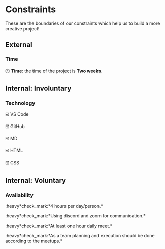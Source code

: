 # Constraints

These are the boundaries of our constraints which help us to build a more
creative project!

## External

### Time

:clock1: **Time**: the time of the project is **Two weeks**.

<!--
  constraints coming from the outside that your team has no control over. these may include:
  - project deadlines
  - UI design or color schemes
  - technologies (sometimes a client will tell you what to use)
-->

## Internal: Involuntary

### Technology

:ballot_box_with_check: VS Code

:ballot_box_with_check: GitHub

:ballot_box_with_check: MD

:ballot_box_with_check: HTML

:ballot_box_with_check: CSS

<!--
  constraints that come from within your team, and you have no control over. they may include:
  - each of your individual skill levels
  - amount of time available to work on the project
-->

## Internal: Voluntary

### Availability

:heavy*check_mark:*4 hours per day/person.\*

:heavy*check_mark:*Using discord and zoom for communication.\*

:heavy*check_mark:*At least one hour daily meet.\*

:heavy*check_mark:*As a team planning and execution should be done according to
the meetups.\*

<!--
  constraints that your team decided on to help scope the project. they may include:
  - coding style & conventions
  - agree on a code review checklist for the project repository
  - the number of hours you want to spend working
  - only using the colors black and white
-->
